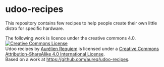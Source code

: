 udoo-recipes
============

This repository contains few recipes to help people create their own little distro for specific hardware.

The following work is licence under the creative commons 4.0. <a rel="license" href="http://creativecommons.org/licenses/by-sa/4.0/"><img alt="Creative Commons License" style="border-width:0" src="http://i.creativecommons.org/l/by-sa/4.0/88x31.png" /></a><br /><span xmlns:dct="http://purl.org/dc/terms/" href="http://purl.org/dc/dcmitype/Text" property="dct:title" rel="dct:type">Udoo recipes</span> by <a xmlns:cc="http://creativecommons.org/ns#" href="http://au.linkedin.com/in/aurelienrequiem/" property="cc:attributionName" rel="cc:attributionURL">Aurélien Requiem</a> is licensed under a <a rel="license" href="http://creativecommons.org/licenses/by-sa/4.0/">Creative Commons Attribution-ShareAlike 4.0 International License</a>.<br />Based on a work at <a xmlns:dct="http://purl.org/dc/terms/" href="https://github.com/aureq/udoo-recipes" rel="dct:source">https://github.com/aureq/udoo-recipes</a>.
